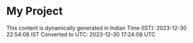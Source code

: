# My Project

This content is dynamically generated in Indian Time (IST): 2023-12-30 22:54:08 IST
Converted to UTC: 2023-12-30 17:24:08 UTC
